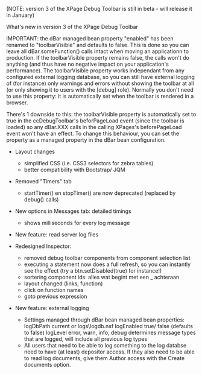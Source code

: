 (NOTE: version 3 of the XPage Debug Toolbar is still in beta - will release it in January)

What's new in version 3 of the XPage Debug Toolbar

IMPORTANT: the dBar managed bean property "enabled" has been renamed to "toolbarVisible" and defaults to false. This is done so you can leave all dBar.someFunction() calls intact when moving an applicationn to production. If the toolbarVisible property remains false, the calls won't do anything (and thus have no negative impact on your application's performance). The toolbarVisible property works independant from any configured external logging database, so you can still have external logging of (for instance) only warnings and errors without showing the toolbar at all (or only showing it to users with the [debug] role). Normally you don't need to use this property: it is automatically set when the toolbar is rendered in a browser.

There's 1 downside to this: the toolbarVisible property is automatically set to true in the ccDebugToolbar's beforPageLoad event (since the toolbar is loaded) so any dBar.XXX calls in the calling XPages's beforePageLoad event won't have an effect. To change this behaviour, you can set the property as a managed property in the dBar bean configuration.

- Layout changes
	- simplified CSS (i.e. CSS3 selectors for zebra tables)
	- better compatibility with Bootstrap/ JQM
	
- Removed "Timers" tab
	- startTimer() en stopTimer() are now deprecated (replaced by debug() calls)
	
- New options in Messages tab: detailed timings
	- shows milliseconds for every log message
	
- New feature: read server log files

- Redesigned Inspector:
	- removed debug toolbar components from component selection list
	- executing a statement now does a full refresh, so you can instantly see the effect (try a btn.setDisabled(true) for instance!)
	- sortering component ids: alles wat begint met een _ achteraan
	- layout changed (links, function)
	- click on function names
	- goto previous expression
	
- New feature: external logging
	- Settings managed through dBar bean managed bean properties:
		logDbPath		current	or <path to external db>		logs\logdb.nsf
		logEnabled		true/ false (defaults to false)
		logLevel		error, warn, info, debug				determines message types that are logged, will include all previous log types
	- All users that need to be able to log something to the log databse need to have (at least) depositor access. If they also need to be able to read log documents, give them Author access with the Create documents option.
		